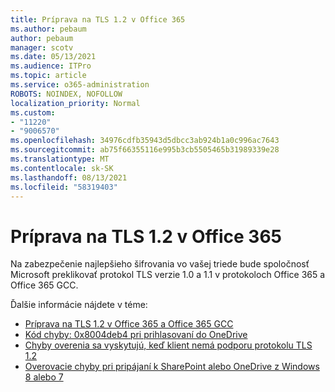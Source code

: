 ```yaml
---
title: Príprava na TLS 1.2 v Office 365
ms.author: pebaum
author: pebaum
manager: scotv
ms.date: 05/13/2021
ms.audience: ITPro
ms.topic: article
ms.service: o365-administration
ROBOTS: NOINDEX, NOFOLLOW
localization_priority: Normal
ms.custom:
- "11220"
- "9006570"
ms.openlocfilehash: 34976cdfb35943d5dbcc3ab924b1a0c996ac7643
ms.sourcegitcommit: ab75f66355116e995b3cb5505465b31989339e28
ms.translationtype: MT
ms.contentlocale: sk-SK
ms.lasthandoff: 08/13/2021
ms.locfileid: "58319403"
---
```

# <a name="preparing-for-tls-12-in-office-365"></a>Príprava na TLS 1.2 v Office 365

Na zabezpečenie najlepšieho šifrovania vo vašej triede bude spoločnosť Microsoft preklikovať protokol TLS verzie 1.0 a 1.1 v protokoloch Office 365 a Office 365 GCC. 

Ďalšie informácie nájdete v téme:

- [Príprava na TLS 1.2 v Office 365 a Office 365 GCC](https://docs.microsoft.com/microsoft-365/compliance/prepare-tls-1.2-in-office-365)
- [Kód chyby: 0x8004deb4 pri prihlasovaní do OneDrive](https://support.microsoft.com/office/error-code-0x8004deb4-when-signing-in-to-onedrive-e8a8d97c-a87e-4dda-a67e-bae4fef05dcb)
- [Chyby overenia sa vyskytujú, keď klient nemá podporu protokolu TLS 1.2](https://docs.microsoft.com/sharepoint/troubleshoot/administration/authentication-errors-tls12-support)
- [Overovacie chyby pri pripájaní k SharePoint alebo OneDrive z Windows 8 alebo 7](https://docs.microsoft.com/sharepoint/troubleshoot/administration/authentication-errors-windows7)